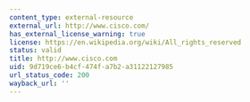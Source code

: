 ```yaml
---
content_type: external-resource
external_url: http://www.cisco.com/
has_external_license_warning: true
license: https://en.wikipedia.org/wiki/All_rights_reserved
status: valid
title: http://www.cisco.com
uid: 9d719ce6-b4cf-474f-a7b2-a31122127985
url_status_code: 200
wayback_url: ''
---
```

